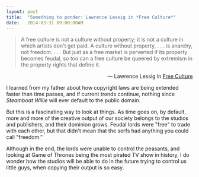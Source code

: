 ```yaml
---
layout: post
title:  "Something to ponder: Lawrence Lessig in *Free Culture*"
date:   2014-03-31 09:00:00AM
---
```


> A free culture is not a culture without property; it is not a culture in which artists don't get paid. A culture without property, . . . is anarchy, not freedom. . . . But just as a free market is perverted if its property becomes feudal, so too can a free culture be queered by extremism in the property rights that define it.

<p style="text-align:right">&mdash; Lawrence Lessig in <a href="http://www.free-culture.cc/">Free Culture</a></p>

I learned from my father about how copyright laws are being extended faster than time passes, and if current trends continue, nothing since *Steamboat Willie* will ever default to the public domain. 

But this is a fascinating way to look at things. As time goes on, by default, more and more of the creative output of our society belongs to the studios and publishers, and their dominion grows. Feudal lords were "free" to trade with each other, but that didn't mean that the serfs had anything you could call "freedom."

Although in the end, the lords were unable to control the peasants, and looking at Game of Thrones being the most pirated TV show in history, I do wonder how the studios will be able to do in the future trying to control us little guys, when copying their output is so easy. 
